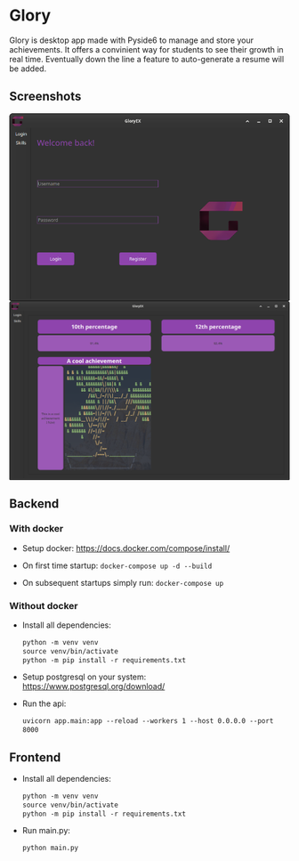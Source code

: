 # Glory
Glory is desktop app made with Pyside6 to manage and store your achievements. It offers a convinient way for students to see their growth in real time.
Eventually down the line a feature to auto-generate a resume will be added.

## Screenshots
<div style="display: grid">
    <img src=./screenshots/login.png>
    <img src=./screenshots/cards.png>
</div>

## Backend
### With docker

- Setup docker: https://docs.docker.com/compose/install/

- On first time startup:
    ```docker-compose up -d --build```

- On subsequent startups simply run:
    ```docker-compose up```

### Without docker
- Install all dependencies:
    ```
    python -m venv venv
    source venv/bin/activate
    python -m pip install -r requirements.txt
    ```
-  Setup postgresql on your system:
    https://www.postgresql.org/download/

- Run the api:
    ```
    uvicorn app.main:app --reload --workers 1 --host 0.0.0.0 --port 8000
    ```

## Frontend
- Install all dependencies:
    ```
    python -m venv venv
    source venv/bin/activate
    python -m pip install -r requirements.txt
    ```

- Run main.py:
    ```
    python main.py
    ```
